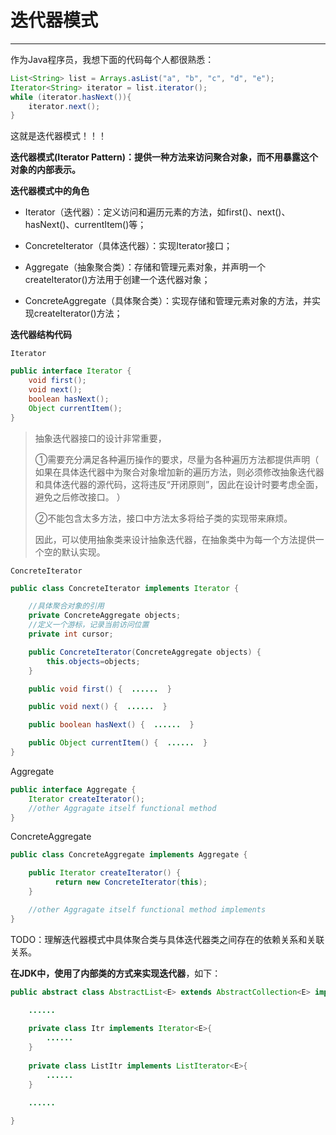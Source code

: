 # 迭代器模式

---

作为Java程序员，我想下面的代码每个人都很熟悉：

```java
List<String> list = Arrays.asList("a", "b", "c", "d", "e");
Iterator<String> iterator = list.iterator();
while (iterator.hasNext()){
    iterator.next();
}
```

这就是迭代器模式！！！

**迭代器模式\(Iterator Pattern\)：提供一种方法来访问聚合对象，而不用暴露这个对象的内部表示。**

**迭代器模式中的角色**

* Iterator（迭代器）：定义访问和遍历元素的方法，如first\(\)、next\(\)、hasNext\(\)、currentItem\(\)等；

* ConcreteIterator（具体迭代器）：实现Iterator接口；

* Aggregate（抽象聚合类）：存储和管理元素对象，并声明一个createIterator\(\)方法用于创建一个迭代器对象；

* ConcreteAggregate（具体聚合类）：实现存储和管理元素对象的方法，并实现createIterator\(\)方法；

**迭代器结构代码**

`Iterator`

```java
public interface Iterator {  
    void first(); 
    void next();
    boolean hasNext();
    Object currentItem();
}
```

> 抽象迭代器接口的设计非常重要，
>
> ①需要充分满足各种遍历操作的要求，尽量为各种遍历方法都提供声明（ 如果在具体迭代器中为聚合对象增加新的遍历方法，则必须修改抽象迭代器和具体迭代器的源代码，这将违反“开闭原则”，因此在设计时要考虑全面，避免之后修改接口。  ）
>
> ②不能包含太多方法，接口中方法太多将给子类的实现带来麻烦。
>
> 因此，可以使用抽象类来设计抽象迭代器，在抽象类中为每一个方法提供一个空的默认实现。

`ConcreteIterator`

```java
public class ConcreteIterator implements Iterator {  

    //具体聚合对象的引用   
    private ConcreteAggregate objects;   
    //定义一个游标，记录当前访问位置      
    private int cursor;

    public ConcreteIterator(ConcreteAggregate objects) {  
        this.objects=objects;  
    }  

    public void first() {  ......  }  

    public void next() {  ......  }  

    public boolean hasNext() {  ......  }  

    public Object currentItem() {  ......  }  
}
```

Aggregate

```java
public interface Aggregate {  
    Iterator createIterator();  
    //other Aggragate itself functional method
}
```

ConcreteAggregate

```java
public class ConcreteAggregate implements Aggregate {    

    public Iterator createIterator() {  
          return new ConcreteIterator(this);  
    }  

    //other Aggragate itself functional method implements
}
```

TODO：理解迭代器模式中具体聚合类与具体迭代器类之间存在的依赖关系和关联关系。

**在JDK中，使用了内部类的方式来实现迭代器**，如下：

```java
public abstract class AbstractList<E> extends AbstractCollection<E> implements List<E> {

    ......
    
    private class Itr implements Iterator<E>{
        ......
    }
        
    private class ListItr implements ListIterator<E>{
        ......
    }
    
    ......

}

```









